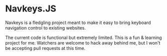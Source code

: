 Navkeys.JS
==========

Navkeys is a fledgling project meant to make it easy to bring
keyboard navigation control to existing websites. 

The current code is functional but extremely limited. This is a fun & learning project for me.
Watchers are welcome to hack away behind me, but I won't be accepting pull requests at this time.
 
